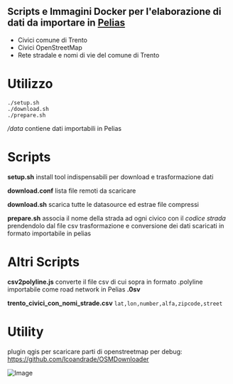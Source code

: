 
## Scripts e Immagini Docker per l'elaborazione di dati da importare in [Pelias](https://github.com/pelias)

* Civici comune di Trento
* Civici OpenStreetMap
* Rete stradale e nomi di vie del comune di Trento

# Utilizzo

```
./setup.sh
./download.sh
./prepare.sh
```
*/data* contiene dati importabili in Pelias

# Scripts

**setup.sh**
install tool indispensabili per download e trasformazione dati

**download.conf**
lista file remoti da scaricare

**download.sh**
scarica tutte le datasource ed estrae file compressi

**prepare.sh**
associa il nome della strada ad ogni civico con il *codice strada* prendendolo dal file csv
trasformazione e conversione dei dati scaricati in formato importabile in pelias

# Altri Scripts

**csv2polyline.js**
converte il file csv di cui sopra in formato .polyline importabile come road network in Pelias **.0sv**


**trento_civici_con_nomi_strade.csv**
```lat,lon,number,alfa,zipcode,street```

# Utility 
plugin qgis per scaricare parti di openstreetmap per debug:
https://github.com/lcoandrade/OSMDownloader

![Image](images/test_osm_comune.png)
